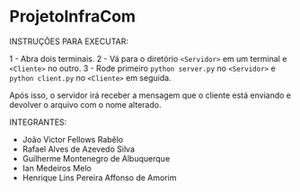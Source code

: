 # ProjetoInfraCom

INSTRUÇÕES PARA EXECUTAR:

1 - Abra dois terminais.
2 - Vá para o diretório `<Servidor>` em um terminal e `<Cliente>` no outro.
3 - Rode primeiro `python server.py` no `<Servidor>` e `python client.py` no `<Cliente>` em seguida.

Após isso, o servidor irá receber a mensagem que o cliente está enviando e devolver o arquivo com o nome alterado.


INTEGRANTES:

- João Victor Fellows Rabêlo
- Rafael Alves de Azevedo Silva
- Guilherme Montenegro de Albuquerque
- Ian Medeiros Melo
- Henrique Lins Pereira Affonso de Amorim
